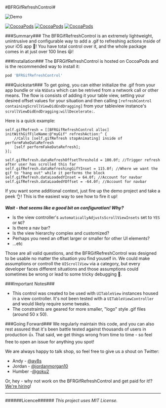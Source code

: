 #BFRGifRefreshControl#

![Demo](https://s3.amazonaws.com/f.cl.ly/items/2H053X262o351Z122O3M/Screen%20Recording%202016-04-28%20at%2012.55%20PM.gif?v=2cc44e39)

[![CocoaPods](https://img.shields.io/cocoapods/p/BFRGifRefreshControl.svg)]() [![CocoaPods](https://img.shields.io/cocoapods/v/BFRGifRefreshControl.svg)]() [![CocoaPods](https://img.shields.io/cocoapods/l/BFRGifRefreshControl.svg)]()

###Summary###
The BFRGifRefreshControl is an extremely lightweight, unintrusive and configurable way to add a .gif to refreshing actions inside of your iOS app 📱! You have total control over it, and the whole package comes in at just over 100 lines 😃!

###Installation###
The BFRGifRefreshControl is hosted on CocoaPods and is the recommended way to install it:
```ruby
pod 'BFRGifRefreshControl'
```

###Quickstart###
To get going, you can either initialize the .gif from your app bundle or via `NSData` which can be retrived from a network call or other means.
The flow is consists of adding it your table view, setting your desired offset values for your situation and then calling `[refreshControl containingScrollViewDidEndDragging]` from your tableview instance's `scrollViewDidEndDragging:willDecelerate:`.


Here is a quick example:

```
self.gifRefresh = [[BFRGifRefreshControl alloc] initWithGifFileName:@"myGif" refreshAction:^ {
    //Calls [self.gifRefresh stopAnimating] inside of performFakeDataRefresh
    [self performFakeDataRefresh];
}];
    
self.gifRefresh.dataRefreshOffsetThreshold = 100.0f; //Trigger refresh after user has scrolled this far
self.gifRefresh.dataRefreshingGifYInset = 115.0f; //Where we want the gif to "hang out" while it performs the block
self.gifRefresh.dataLoadedYInset = 64.0f; //Account for navbar
self.gifRefresh.dataLoadedYOffset = -64.0f; //Account for navbar
```

If you want some additional context, just fire up the demo project and take a peek 👌! This is the easiest way to see how to fire it up!

**_Wait - that seems like a good bit on configuration! Why?_**

- Is the view controller's `automaticallyAdjustsScrollViewInsets` set to `YES` or `NO`? 
- Is there a nav bar? 
- Is the view hierarchy complex and customized? 
- Perhaps you need an offset larger or smaller for other UI elements?
- ...etc

Those are all valid questions, and the BFRGifRefreshControl was designed to be usable no matter the situation you find youself in. We could make assumptions or controll the `UIScrollView` via a category, but
every developer faces different situations and those assumptions could sometimes be wrong or lead to some tricky debugging 🐛.

###Important Notes###
- This control was created to be used with `UITableView` instances housed in a view controller. It's not been tested with a `UITableViewController` and would likely require some tweaks.
- The constraints are geared for more smaller, "logo" style .gif files (around 50 x 50). 

###Going Forward###
We regularly maintain this code, and you can also rest assured that it's been battle tested against thousands of users in production 👍. That said, we get things wrong from time to time - so feel free to open an issue for anything you spot!

We are always happy to talk shop, so feel free to give us a shout on Twitter:

+ Andy - [@ay8s](http://www.twitter.com/ay8s)
+ Jordan - [@jordanmorgan10](http://www.twitter.com/jordanmorgan10)
+ Humber -[@goku2](http://www.twitter.com/goku2)

Or, hey - why not work on the BFRGifRefreshControl and get paid for it!? [We're hiring](http://www.buffer.com/journey)!

- - -
######Licence######
_This project uses MIT License._
